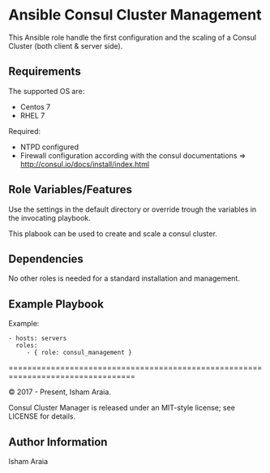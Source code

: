 Ansible Consul Cluster Management 
=========

This Ansible role handle the first configuration and the scaling of a Consul Cluster (both client & server side).



Requirements
------------

The supported OS are:
- Centos 7
- RHEL 7

Required:
- NTPD configured
- Firewall configuration according with the consul documentations => http://consul.io/docs/install/index.html



Role Variables/Features
--------------

Use the settings in the default directory or override trough the variables in the invocating playbook.

This plabook can be used to create and scale a consul cluster.



Dependencies
------------
No other roles is needed for a standard installation and management.



Example Playbook
----------------

Example:

    - hosts: servers
      roles:
         - { role: consul_management }

=================================================================================

© 2017 - Present, Isham Araia.

Consul Cluster Manager is released under an MIT-style license; see LICENSE for details.


Author Information
------------------
Isham Araia


